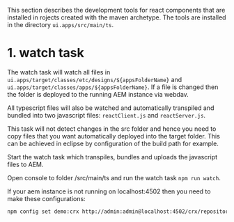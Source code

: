 This section describes the development tools for react components that are
installed in rojects created with the maven archetype.
The tools are installed in the directory `ui.apps/src/main/ts`.

# 1. watch task

The watch task will watch all files in `ui.apps/target/classes/etc/designs/${appsFolderName}` and `ui.apps/target/classes/apps/${appsFolderName}`. If a file is
changed then the folder is deployed to the running AEM instance via webdav.

All typescript files will also be watched and automatically transpiled and bundled into
two javascript files: `reactClient.js`  and `reactServer.js`.


This task will not detect changes in the src folder and hence you need to
copy files that you want automatically deployed into the target folder. This can be achieved
in eclipse by configuration of the build path for example.





Start the watch task which transpiles, bundles and uploads the javascript files to AEM.

Open console to folder /src/main/ts and run the watch task  `npm run watch`.

If your aem instance is not running on localhost:4502 then you need to make these configurations:

````bash
npm config set demo:crx http://admin:admin@localhost:4502/crx/repository/crx.default
````


